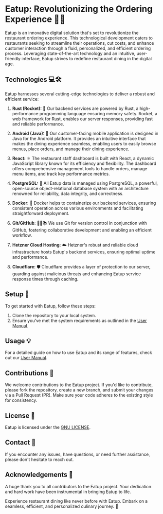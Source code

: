 # Eatup: Revolutionizing the Ordering Experience 🎉📱

Eatup is an innovative digital solution that's set to revolutionize the restaurant ordering experience. This technological development caters to restaurants seeking to streamline their operations, cut costs, and enhance customer interaction through a fluid, personalized, and efficient ordering process. Leveraging state-of-the-art technology and an intuitive, user-friendly interface, Eatup strives to redefine restaurant dining in the digital age.

## Technologies 💻🛠️

Eatup harnesses several cutting-edge technologies to deliver a robust and efficient service:

1. **Rust (Rocket):** 🚀 Our backend services are powered by Rust, a high-performance programming language ensuring memory safety. Rocket, a web framework for Rust, enables our server responses, providing fast and reliable performance.

2. **Android (Java):** 📱 Our customer-facing mobile application is designed in Java for the Android platform. It provides an intuitive interface that makes the dining experience seamless, enabling users to easily browse menus, place orders, and manage their dining experience.

3. **React:** ⚛️ The restaurant staff dashboard is built with React, a dynamic JavaScript library known for its efficiency and flexibility. The dashboard offers comprehensive management tools to handle orders, manage menu items, and track key performance metrics.

4. **PostgreSQL:** 🐘 All Eatup data is managed using PostgreSQL, a powerful, open-source object-relational database system with an architecture renowned for reliability, data integrity, and correctness.

5. **Docker:** 🐳 Docker helps to containerize our backend services, ensuring consistent operation across various environments and facilitating straightforward deployment.

6. **Git/GitHub:** 👨‍💻📚 We use Git for version control in conjunction with GitHub, fostering collaborative development and enabling an efficient workflow.

7. **Hetzner Cloud Hosting:** ☁️ Hetzner's robust and reliable cloud infrastructure hosts Eatup's backend services, ensuring optimal uptime and performance.

8. **Cloudflare:** 🛡️ Cloudflare provides a layer of protection to our server, guarding against malicious threats and enhancing Eatup service response times through caching.

## Setup 🚀

To get started with Eatup, follow these steps:

1. Clone the repository to your local system.
2. Ensure you've met the system requirements as outlined in the [User Manual]([link-to-user-manual](https://github.com/jkutkutOrg/EatUp/wiki/use_manual)).

## Usage 💡

For a detailed guide on how to use Eatup and its range of features, check out our [User Manual]([link-to-user-manual](https://github.com/jkutkutOrg/EatUp/wiki/use_manual)).

## Contributions 🤝

We welcome contributions to the Eatup project. If you'd like to contribute, please fork the repository, create a new branch, and submit your changes via a Pull Request (PR). Make sure your code adheres to the existing style for consistency.

## License 📄

Eatup is licensed under the [GNU LICENSE]([link-to-license](LICENSE)).

## Contact 📧

If you encounter any issues, have questions, or need further assistance, please don't hesitate to reach out.

## Acknowledgements 🙏

A huge thank you to all contributors to the Eatup project. Your dedication and hard work have been instrumental in bringing Eatup to life.

Experience restaurant dining like never before with Eatup. Embark on a seamless, efficient, and personalized culinary journey. 🎉
